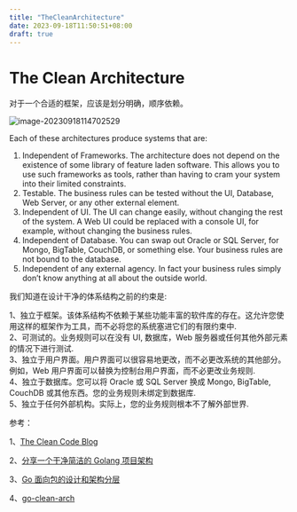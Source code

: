 ```yaml
---
title: "TheCleanArchitecture"
date: 2023-09-18T11:50:51+08:00
draft: true
---
```


# The Clean Architecture

对于一个合适的框架，应该是划分明确，顺序依赖。

![image-20230918114702529](post/2023/img/clean.png)

Each of these architectures produce systems that are:

1. Independent of Frameworks. The architecture does not depend on the existence of some library of feature laden software. This allows you to use such frameworks as tools, rather than having to cram your system into their limited constraints.
2. Testable. The business rules can be tested without the UI, Database, Web Server, or any other external element.
3. Independent of UI. The UI can change easily, without changing the rest of the system. A Web UI could be replaced with a console UI, for example, without changing the business rules.
4. Independent of Database. You can swap out Oracle or SQL Server, for Mongo, BigTable, CouchDB, or something else. Your business rules are not bound to the database.
5. Independent of any external agency. In fact your business rules simply don’t know anything at all about the outside world.

我们知道在设计干净的体系结构之前的约束是:  
  
1、独立于框架。该体系结构不依赖于某些功能丰富的软件库的存在。这允许您使用这样的框架作为工具，而不必将您的系统塞进它们的有限约束中.  
2、可测试的。业务规则可以在没有 UI, 数据库，Web 服务器或任何其他外部元素的情况下进行测试.  
3、独立于用户界面。用户界面可以很容易地更改，而不必更改系统的其他部分。例如，Web 用户界面可以替换为控制台用户界面，而不必更改业务规则.  
4、独立于数据库。您可以将 Oracle 或 SQL Server 换成 Mongo, BigTable, CouchDB 或其他东西。您的业务规则未绑定到数据库.  
5、独立于任何外部机构。实际上，您的业务规则根本不了解外部世界.  



参考：

1、[The Clean Code Blog](https://blog.cleancoder.com/uncle-bob/2012/08/13/the-clean-architecture.html)

2、[分享一个干净简洁的 Golang 项目架构](https://learnku.com/go/t/43569)

3、[Go 面向包的设计和架构分层](https://github.com/danceyoung/paper-code/blob/master/package-oriented-design/packageorienteddesign.md)

4、[go-clean-arch](https://github.com/bxcodec/go-clean-arch/tree/master)

